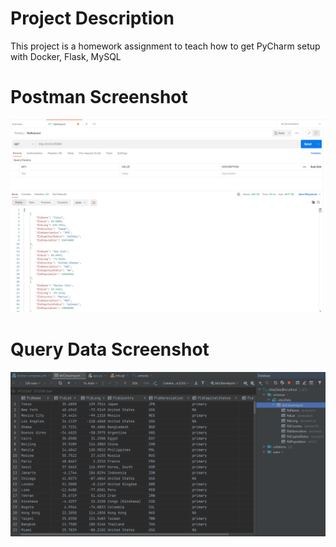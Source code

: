 # Project Description
This project is a homework assignment to teach how to get PyCharm setup with Docker, Flask, MySQL

# Postman Screenshot
![postman request output](screenshots/postman.png)

# Query Data Screenshot
![MySQL data](screenshots/query.png)